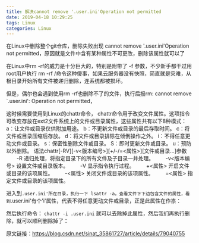 ```yaml
---
title: 解决cannot remove '.user.ini'Operation not permitted
date: 2019-04-18 10:29:25
tags: Linux
categories: Linux
---
```

在Linux中删除整个git仓库，删除失败出现 cannot remove '.user.ini'Operation not permitted，原因就是文件中含有某种属性不可更改，删除该属性就可以了
<!-- more -->
在Linux中rm -rf的威力是十分巨大的，特别是附带了 -f 参数，不少新手都干过用root用户执行 rm -rf /命令这种傻事，如果云服务器没有快照，简直就是灾难，从根目录开始所有文件被递归删除，连系统都被损坏。

但是，偶尔也会遇到使用rm -rf也删除不了的文件，执行后报rm: cannot remove `.user.ini': Operation not permitted，

这时候需要使用到Linux的chattr命令， chattr命令用于改变文件属性。这项指令可改变存放在ext2文件系统上的文件或目录属性，这些属性共有以下8种模式：
a：让文件或目录仅供附加用途。
b：不更新文件或目录的最后存取时间。
c：将文件或目录压缩后存放。
d：将文件或目录排除在倾倒操作之外。
i：不得任意更动文件或目录。
s：保密性删除文件或目录。
S：即时更新文件或目录。
u：预防以外删除。
语法chattr[-RV][-v<版本编号>][+/-/=<属性>][文件或目录...]参数
　　-R 递归处理，将指定目录下的所有文件及子目录一并处理。
　　-v<版本编号> 设置文件或目录版本。
　　-V 显示指令执行过程。
　　+<属性> 开启文件或目录的该项属性。
　　-<属性> 关闭文件或目录的该项属性。
　　=<属性> 指定文件或目录的该项属性。

进入到`.user.ini'所在目录，执行一下 lsattr -a，查看文件下下边包含文件的属性，看到`.user.ini'有个'i'属性，代表不得任意更动文件或目录，正是此属性在作祟：


然后执行命令：
``
chattr -i .user.ini
``
就可以去除掉此属性，然后我们再执行删除，就可以顺利删除掉了：

原文链接：https://blog.csdn.net/sinat_35861727/article/details/79040755